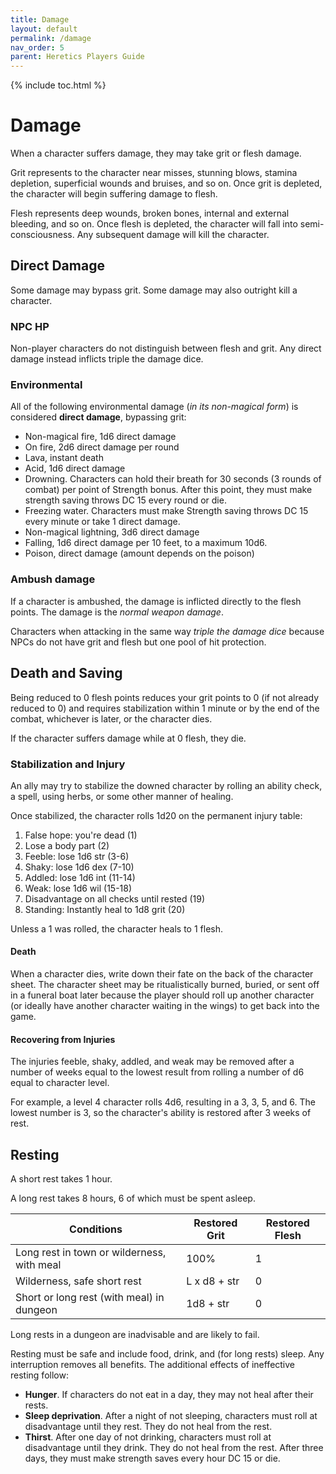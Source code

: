 ```yaml
---
title: Damage
layout: default
permalink: /damage
nav_order: 5
parent: Heretics Players Guide
---
```

{% include toc.html %}

# Damage
When a character suffers damage, they may take grit or flesh damage. 

Grit represents to the character near misses, stunning blows, stamina depletion, superficial wounds and bruises, and so on. Once grit is depleted, the character will begin suffering damage to flesh. 

Flesh represents deep wounds, broken bones, internal and external bleeding, and so on. Once flesh is depleted, the character will fall into semi-consciousness. Any subsequent damage will kill the character. 

## Direct Damage
Some damage may bypass grit. Some damage may also outright kill a character. 

### NPC HP
Non-player characters do not distinguish between flesh and grit. Any direct damage instead inflicts triple the damage dice.

### Environmental

All of the following environmental damage (*in its non-magical form*) is considered **direct damage**, bypassing grit: 
- Non-magical fire, 1d6 direct damage
- On fire, 2d6 direct damage per round
- Lava, instant death
- Acid, 1d6 direct damage
- Drowning. Characters can hold their breath for 30 seconds (3 rounds of combat) per point of Strength bonus. After this point, they must make strength saving throws DC 15 every round or die. 
- Freezing water. Characters must make Strength saving throws DC 15 every minute or take 1 direct damage.
- Non-magical lightning, 3d6 direct damage
- Falling, 1d6 direct damage per 10 feet, to a maximum 10d6.
- Poison, direct damage (amount depends on the poison) 

### Ambush damage
If a character is ambushed, the damage is inflicted directly to the flesh points. The damage is the *normal weapon damage*. 

Characters when attacking in the same way *triple the damage dice* because NPCs do not have grit and flesh but one pool of hit protection.

## Death and Saving
Being reduced to 0 flesh points reduces your grit points to 0 (if not already reduced to 0) and requires stabilization within 1 minute or by the end of the combat, whichever is later, or the character dies.

If the character suffers damage while at 0 flesh, they die.

### Stabilization and Injury
An ally may try to stabilize the downed character by rolling an ability check, a spell, using herbs, or some other manner of healing. 

Once stabilized, the character rolls 1d20 on the permanent injury table: 

1. False hope: you're dead (1)
2. Lose a body part (2)
3. Feeble: lose 1d6 str (3-6)
4. Shaky: lose 1d6 dex (7-10)
5. Addled: lose 1d6 int (11-14)
6. Weak: lose 1d6 wil (15-18)
7. Disadvantage on all checks until rested (19)
8. Standing: Instantly heal to 1d8 grit (20)

Unless a 1 was rolled, the character heals to 1 flesh. 

#### Death 
When a character dies, write down their fate on the back of the character sheet. The character sheet may be ritualistically burned, buried, or sent off in a funeral boat later because the player should roll up another character (or ideally have another character waiting in the wings) to get back into the game.

#### Recovering from Injuries
The injuries feeble, shaky, addled, and weak may be removed after a number of weeks equal to the lowest result from rolling a number of d6 equal to character level. 

For example, a level 4 character rolls 4d6, resulting in a 3, 3, 5, and 6. The lowest number is 3, so the character's ability is restored after 3 weeks of rest. 

## Resting


A short rest takes 1 hour. 

A long rest takes 8 hours, 6 of which must be spent asleep. 

| Conditions                                 | Restored Grit | Restored Flesh |
| ------------------------------------------ | ------------- | -------------- |
| Long rest in town or wilderness, with meal | 100%          | 1              |
| Wilderness, safe short rest                | L x d8 + str  | 0              |
| Short or long rest (with meal) in dungeon  | 1d8 + str     | 0              |

Long rests in a dungeon are inadvisable and are likely to fail. 

Resting must be safe and include food, drink, and (for long rests) sleep. Any interruption removes all benefits. The additional effects of ineffective resting follow: 

- **Hunger**. If characters do not eat in a day, they may not heal after their rests.
- **Sleep deprivation**. After a night of not sleeping, characters must roll at disadvantage until they rest. They do not heal from the rest. 
- **Thirst**. After one day of not drinking, characters must roll at disadvantage until they drink.  They do not heal from the rest. After three days, they must make strength saves every hour DC 15 or die. 
